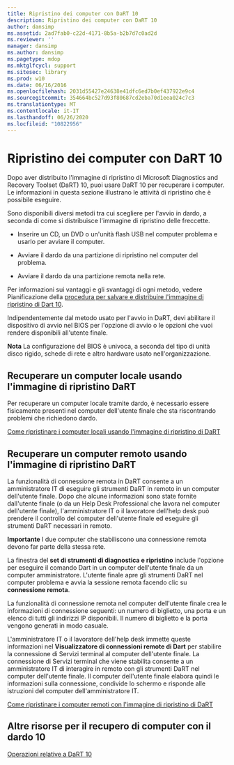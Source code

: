 ```yaml
---
title: Ripristino dei computer con DaRT 10
description: Ripristino dei computer con DaRT 10
author: dansimp
ms.assetid: 2ad7fab0-c22d-4171-8b5a-b2b7d7c0ad2d
ms.reviewer: ''
manager: dansimp
ms.author: dansimp
ms.pagetype: mdop
ms.mktglfcycl: support
ms.sitesec: library
ms.prod: w10
ms.date: 06/16/2016
ms.openlocfilehash: 2031d55427e24638e41dfc6ed7b0ef437922e9c4
ms.sourcegitcommit: 354664bc527d93f80687cd2eba70d1eea024c7c3
ms.translationtype: MT
ms.contentlocale: it-IT
ms.lasthandoff: 06/26/2020
ms.locfileid: "10822956"
---
```

# Ripristino dei computer con DaRT 10


Dopo aver distribuito l'immagine di ripristino di Microsoft Diagnostics and Recovery Toolset (DaRT) 10, puoi usare DaRT 10 per recuperare i computer. Le informazioni in questa sezione illustrano le attività di ripristino che è possibile eseguire.

Sono disponibili diversi metodi tra cui scegliere per l'avvio in dardo, a seconda di come si distribuisce l'immagine di ripristino delle freccette.

-   Inserire un CD, un DVD o un'unità flash USB nel computer problema e usarlo per avviare il computer.

-   Avviare il dardo da una partizione di ripristino nel computer del problema.

-   Avviare il dardo da una partizione remota nella rete.

Per informazioni sui vantaggi e gli svantaggi di ogni metodo, vedere Pianificazione della [procedura per salvare e distribuire l'immagine di ripristino di Dart 10](planning-how-to-save-and-deploy-the-dart-10-recovery-image.md).

Indipendentemente dal metodo usato per l'avvio in DaRT, devi abilitare il dispositivo di avvio nel BIOS per l'opzione di avvio o le opzioni che vuoi rendere disponibili all'utente finale.

**Nota**  La configurazione del BIOS è univoca, a seconda del tipo di unità disco rigido, schede di rete e altro hardware usato nell'organizzazione.

 

## Recuperare un computer locale usando l'immagine di ripristino DaRT


Per recuperare un computer locale tramite dardo, è necessario essere fisicamente presenti nel computer dell'utente finale che sta riscontrando problemi che richiedono dardo.

[Come ripristinare i computer locali usando l'immagine di ripristino di DaRT](how-to-recover-local-computers-by-using-the-dart-recovery-image-dart-10.md)

## Recuperare un computer remoto usando l'immagine di ripristino DaRT


La funzionalità di connessione remota in DaRT consente a un amministratore IT di eseguire gli strumenti DaRT in remoto in un computer dell'utente finale. Dopo che alcune informazioni sono state fornite dall'utente finale (o da un Help Desk Professional che lavora nel computer dell'utente finale), l'amministratore IT o il lavoratore dell'help desk può prendere il controllo del computer dell'utente finale ed eseguire gli strumenti DaRT necessari in remoto.

**Importante**  I due computer che stabiliscono una connessione remota devono far parte della stessa rete.

 

La finestra del **set di strumenti di diagnostica e ripristino** include l'opzione per eseguire il comando Dart in un computer dell'utente finale da un computer amministratore. L'utente finale apre gli strumenti DaRT nel computer problema e avvia la sessione remota facendo clic su **connessione remota**.

La funzionalità di connessione remota nel computer dell'utente finale crea le informazioni di connessione seguenti: un numero di biglietto, una porta e un elenco di tutti gli indirizzi IP disponibili. Il numero di biglietto e la porta vengono generati in modo casuale.

L'amministratore IT o il lavoratore dell'help desk immette queste informazioni nel **Visualizzatore di connessioni remote di Dart** per stabilire la connessione di Servizi terminal al computer dell'utente finale. La connessione di Servizi terminal che viene stabilita consente a un amministratore IT di interagire in remoto con gli strumenti DaRT nel computer dell'utente finale. Il computer dell'utente finale elabora quindi le informazioni sulla connessione, condivide lo schermo e risponde alle istruzioni del computer dell'amministratore IT.

[Come ripristinare i computer remoti con l'immagine di ripristino di DaRT](how-to-recover-remote-computers-by-using-the-dart-recovery-image-dart-10.md)

## Altre risorse per il recupero di computer con il dardo 10


[Operazioni relative a DaRT 10](operations-for-dart-10.md)

 

 





